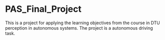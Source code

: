 # PAS_Final_Project
This is a project for applying the learning objectives from the course in DTU perception in autonomous systems. The project is a autonomous driving task.
